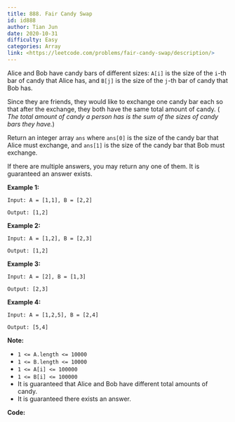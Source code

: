 ```yaml
---
title: 888. Fair Candy Swap
id: id888
author: Tian Jun
date: 2020-10-31
difficulty: Easy
categories: Array
link: <https://leetcode.com/problems/fair-candy-swap/description/>
---
```


Alice and Bob have candy bars of different sizes: `A[i]` is the size of the
`i`-th bar of candy that Alice has, and `B[j]` is the size of the `j`-th bar
of candy that Bob has.

Since they are friends, they would like to exchange one candy bar each so that
after the exchange, they both have the same total amount of candy.  ( _The
total amount of candy  a person has is the sum of the sizes of candy bars they
have._)

Return an integer array `ans` where `ans[0]` is the size of the candy bar that
Alice must exchange, and `ans[1]` is the size of the candy bar that Bob must
exchange.

If there are multiple answers, you may return any one of them.  It is
guaranteed an answer exists.



**Example 1:**
            
	Input: A = [1,1], B = [2,2]    
	Output: [1,2]    

**Example 2:**
            
	Input: A = [1,2], B = [2,3]    
	Output: [1,2]    

**Example 3:**
            
	Input: A = [2], B = [1,3]    
	Output: [2,3]    

**Example 4:**
            
	Input: A = [1,2,5], B = [2,4]    
	Output: [5,4]    



**Note:**

  * `1 <= A.length <= 10000`
  * `1 <= B.length <= 10000`
  * `1 <= A[i] <= 100000`
  * `1 <= B[i] <= 100000`
  * It is guaranteed that Alice and Bob have different total amounts of candy.
  * It is guaranteed there exists an answer.


**Code:**
